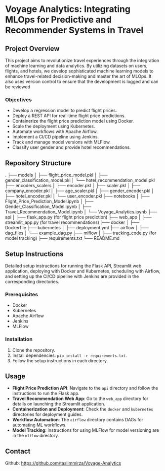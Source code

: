 # Voyage Analytics: Integrating MLOps for Predictive and Recommender Systems in Travel

## Project Overview

This project aims to revolutionize travel experiences through the integration of machine learning and data analytics. By utilizing datasets on users, flights, and hotels, we develop sophisticated machine learning models to enhance travel-related decision-making and master the art of MLOps. It also uses version control to ensure that the development is logged and can be reviewed

### Objectives

- Develop a regression model to predict flight prices.
- Deploy a REST API for real-time flight price predictions.
- Containerize the flight price prediction model using Docker.
- Scale the deployment using Kubernetes.
- Automate workflows with Apache Airflow.
- Implement a CI/CD pipeline using Jenkins.
- Track and manage model versions with MLFlow.
- Classify user gender and provide hotel recommendations.

## Repository Structure

.
├── models
│   ├── flight_price_model.pkl
│   ├── gender_classification_model.pkl
│   └── hotel_recommendation_model.pkl
├── encoders_scalers
│   ├── encoder.pkl
│   ├── scaler.pkl
│   ├── company_encoder.pkl
│   ├── age_scaler.pkl
│   ├── gender_encoder.pkl
│   ├── hotel_encoder.pkl
│   └── user_encoder.pkl
├── notebooks
│   ├── Flight_Price_Prediction_Model.ipynb
│   ├── Gender_Classification_Model.ipynb
│   ├── Travel_Recommendation_Model.ipynb
│   └── Voyage_Analytics.ipynb
├── api
│   ├── flask_app.py (for flight price prediction)
├── web_app
│   ├── streamlit_app.py (for travel recommendations)
├── docker
│   ├── Dockerfile
├── kubernetes
│   ├── deployment.yml
├── airflow
│   ├── dag_files
│       └── example_dag.py
├── mlflow
│   ├── tracking_code.py (for model tracking)
├── requirements.txt
└── README.md

## Setup Instructions

Detailed setup instructions for running the Flask API, Streamlit web application, deploying with Docker and Kubernetes, scheduling with Airflow, and setting up the CI/CD pipeline with Jenkins are provided in the corresponding directories. 

### Prerequisites

- Docker
- Kubernetes
- Apache Airflow
- Jenkins
- MLFlow

### Installation

1. Clone the repository.
2. Install dependencies: `pip install -r requirements.txt`.
3. Follow the setup instructions in each directory.

## Usage

- **Flight Price Prediction API**: Navigate to the `api` directory and follow the instructions to run the Flask app.
- **Travel Recommendation Web App**: Go to the `web_app` directory for details on launching the Streamlit application.
- **Containerization and Deployment**: Check the `docker` and `kubernetes` directories for deployment guides.
- **Workflow Automation**: The `airflow` directory contains DAGs for automating ML workflows.
- **Model Tracking**: Instructions for using MLFlow for model versioning are in the `mlflow` directory.

## Contact
Github: https://github.com/taslimmirza/Voyage-Analytics
